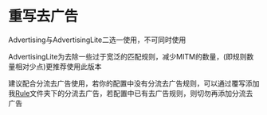 重写去广告
===

Advertising与AdvertisingLite二选一使用，不可同时使用

AdvertisingLite为去除一些过于宽泛的匹配规则，减少MITM的数量，(即规则数量相对少点)更推荐使用此版本

建议配合分流去广告使用，若你的配置中没有分流去广告规则，可以通过覆写添加我[Rule](https://github.com/Infatuation-Fei/rule/tree/main/Stash/Rule)文件夹下的分流去广告，若配置中已有去广告规则，则切勿再添加分流去广告
